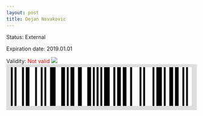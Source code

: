 ```yaml
---
layout: post
title: Dejan Novakovic
---
```


Status: External

Expiration date: 2019.01.01

Validity: <font color="red"> Not valid</font> 
![](/members/img/Dejan_Novakovic.png)
![](/members/img/bar.png)
